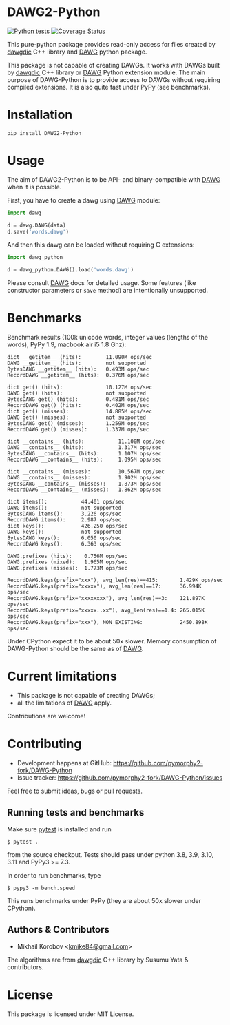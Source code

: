 # DAWG2-Python

[![Python tests](https://github.com/pymorphy2-fork/DAWG-Python/actions/workflows/python-tests.yml/badge.svg)](https://github.com/pymorphy2-fork/DAWG-Python/actions/workflows/python-tests.yml)
[![Coverage Status](https://coveralls.io/repos/github/pymorphy2-fork/DAWG-Python/badge.svg?branch=master)](https://coveralls.io/github/pymorphy2-fork/DAWG-Python?branch=master)

This pure-python package provides read-only access for files created by
[dawgdic][1] C++ library and
[DAWG][2] python package.

This package is not capable of creating DAWGs. It works with DAWGs built
by [dawgdic][1] C++ library or
[DAWG][2] Python extension module. The main
purpose of DAWG-Python is to provide access to DAWGs without
requiring compiled extensions. It is also quite fast under PyPy (see
benchmarks).

# Installation

```commandline
pip install DAWG2-Python
```
# Usage

The aim of DAWG2-Python is to be API- and binary-compatible with
[DAWG][2] when it is possible.

First, you have to create a dawg using
[DAWG][2] module:

```python
import dawg

d = dawg.DAWG(data)
d.save('words.dawg')
```
And then this dawg can be loaded without requiring C extensions:

```python
import dawg_python

d = dawg_python.DAWG().load('words.dawg')
```
Please consult [DAWG][2] docs for detailed
usage. Some features (like constructor parameters or `save` method) are
intentionally unsupported.

# Benchmarks

Benchmark results (100k unicode words, integer values (lengths of the
words), PyPy 1.9, macbook air i5 1.8 Ghz):

    dict __getitem__ (hits):        11.090M ops/sec
    DAWG __getitem__ (hits):        not supported
    BytesDAWG __getitem__ (hits):   0.493M ops/sec
    RecordDAWG __getitem__ (hits):  0.376M ops/sec

    dict get() (hits):              10.127M ops/sec
    DAWG get() (hits):              not supported
    BytesDAWG get() (hits):         0.481M ops/sec
    RecordDAWG get() (hits):        0.402M ops/sec
    dict get() (misses):            14.885M ops/sec
    DAWG get() (misses):            not supported
    BytesDAWG get() (misses):       1.259M ops/sec
    RecordDAWG get() (misses):      1.337M ops/sec

    dict __contains__ (hits):           11.100M ops/sec
    DAWG __contains__ (hits):           1.317M ops/sec
    BytesDAWG __contains__ (hits):      1.107M ops/sec
    RecordDAWG __contains__ (hits):     1.095M ops/sec

    dict __contains__ (misses):         10.567M ops/sec
    DAWG __contains__ (misses):         1.902M ops/sec
    BytesDAWG __contains__ (misses):    1.873M ops/sec
    RecordDAWG __contains__ (misses):   1.862M ops/sec

    dict items():           44.401 ops/sec
    DAWG items():           not supported
    BytesDAWG items():      3.226 ops/sec
    RecordDAWG items():     2.987 ops/sec
    dict keys():            426.250 ops/sec
    DAWG keys():            not supported
    BytesDAWG keys():       6.050 ops/sec
    RecordDAWG keys():      6.363 ops/sec

    DAWG.prefixes (hits):    0.756M ops/sec
    DAWG.prefixes (mixed):   1.965M ops/sec
    DAWG.prefixes (misses):  1.773M ops/sec

    RecordDAWG.keys(prefix="xxx"), avg_len(res)==415:       1.429K ops/sec
    RecordDAWG.keys(prefix="xxxxx"), avg_len(res)==17:      36.994K ops/sec
    RecordDAWG.keys(prefix="xxxxxxxx"), avg_len(res)==3:    121.897K ops/sec
    RecordDAWG.keys(prefix="xxxxx..xx"), avg_len(res)==1.4: 265.015K ops/sec
    RecordDAWG.keys(prefix="xxx"), NON_EXISTING:            2450.898K ops/sec

Under CPython expect it to be about 50x slower. Memory consumption of
DAWG-Python should be the same as of
[DAWG][2].

# Current limitations

- This package is not capable of creating DAWGs;
- all the limitations of [DAWG][2] apply.

Contributions are welcome!

# Contributing

- Development happens at GitHub: <https://github.com/pymorphy2-fork/DAWG-Python>
- Issue tracker: <https://github.com/pymorphy2-fork/DAWG-Python/issues>

Feel free to submit ideas, bugs or pull requests.

## Running tests and benchmarks

Make sure [pytest][3] is installed and run

```commandline
$ pytest .
```
from the source checkout. Tests should pass under python 3.8, 3.9, 3.10, 3.11 and PyPy3 \>= 7.3.

In order to run benchmarks, type

```commandline
$ pypy3 -m bench.speed
```
This runs benchmarks under PyPy (they are about 50x slower under
CPython).

## Authors & Contributors

- Mikhail Korobov \<kmike84@gmail.com\>

The algorithms are from [dawgdic][1]
C++ library by Susumu Yata & contributors.

# License

This package is licensed under MIT License.

[1]: https://code.google.com/p/dawgdic/
[2]: https://github.com/pymorphy2-fork/DAWG
[3]: https://docs.pytest.org/en/7.4.x/getting-started.html
